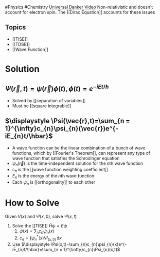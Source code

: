 #Physics #Chemistry
[Universal Danker Video](https://www.youtube.com/watch?v=WcNiA06WNvI)
Non-relativistic and doesn't account for electron spin. The [[Dirac Equation]] accounts for these issues
## Topics
* [[TISE]]
* [[TDSE]]
* [[Wave Function]]
# Solution
## $\displaystyle \Psi(\vec{r},t)=\psi(\vec{r})\phi(t),\phi (t)=e^{-iEt/\hbar}$
* Solved by [[separation of variables]]
* Must be [[square integrable]]
## $\displaystyle \Psi(\vec{r},t)=\sum_{n = 1}^{\infty}c_{n}\psi_{n}(\vec{r})e^{-iE_{n}t/\hbar}$
* A wave function can be the linear combination of a bunch of wave functions, which by [[Fourier's Theorem]], can represent any type of wave function that satisfies the Schrodinger equation
* $\displaystyle \psi_{n}(\vec{r})$ is the time-independent solution for the $\displaystyle n$th wave function
* $\displaystyle c_{n}$ is the [[wave function weighting coefficient]]
* $\displaystyle E_{n}$ is the energy of the $\displaystyle n$th wave function
* Each $\displaystyle \psi_{n}$ is [[orthogonality]] to each other
# How to Solve
Given $\displaystyle V(x)$ and $\displaystyle \Psi(x,0)$, solve $\displaystyle \Psi(x,t)$
1. Solve the [[TISE]] $\displaystyle \hat{H}\psi=E\psi$
	1. $\displaystyle \psi(x)=\sum_{n}c_{n}\psi_{n}(x)$
	2. $\displaystyle c_{n}=\int \psi_{n}^{*}(x)\Psi_{(x,0)} \, \mathrm{d}x$
2. Use $\displaystyle \Psi(x,t)=\sum_{n}c_{n}\psi_{n}(x)e^{-iE_{n}t/\hbar}=\sum_{n = 1}^{\infty}c_{n}\Psi_{n}(x,t)$